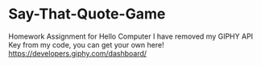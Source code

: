 # Say-That-Quote-Game
Homework Assignment for Hello Computer
I have removed my GIPHY API Key from my code, you can get your own here!
https://developers.giphy.com/dashboard/

